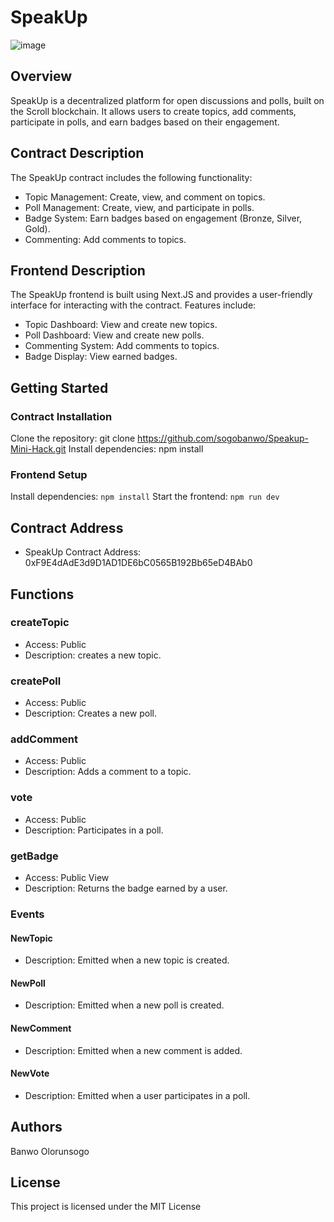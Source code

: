 # SpeakUp
![image](https://github.com/user-attachments/assets/01b5ebe9-6e5a-48f8-a03f-b0c2884b3303)

## Overview
SpeakUp is a decentralized platform for open discussions and polls, built on the Scroll blockchain. It allows users to create topics, add comments, participate in polls, and earn badges based on their engagement.

## Contract Description
The SpeakUp contract includes the following functionality:
* Topic Management: Create, view, and comment on topics.
* Poll Management: Create, view, and participate in polls.
* Badge System: Earn badges based on engagement (Bronze, Silver, Gold).
* Commenting: Add comments to topics.

## Frontend Description
The SpeakUp frontend is built using Next.JS and provides a user-friendly interface for interacting with the contract. Features include:
* Topic Dashboard: View and create new topics.
* Poll Dashboard: View and create new polls.
* Commenting System: Add comments to topics.
* Badge Display: View earned badges.

## Getting Started

### Contract Installation
Clone the repository: git clone https://github.com/sogobanwo/Speakup-Mini-Hack.git
Install dependencies: npm install

### Frontend Setup
Install dependencies: ```npm install```
Start the frontend: ```npm run dev```

## Contract Address
* SpeakUp Contract Address: 0xF9E4dAdE3d9D1AD1DE6bC0565B192Bb65eD4BAb0

## Functions
### createTopic
* Access: Public
* Description: creates a new topic.

### createPoll
* Access: Public
* Description: Creates a new poll.

### addComment
* Access: Public
* Description: Adds a comment to a topic.

### vote
* Access: Public
* Description: Participates in a poll.

### getBadge
* Access: Public View
* Description: Returns the badge earned by a user.

### Events
#### NewTopic
* Description: Emitted when a new topic is created.

#### NewPoll
* Description: Emitted when a new poll is created.

#### NewComment
* Description: Emitted when a new comment is added.

#### NewVote
* Description: Emitted when a user participates in a poll.

## Authors
Banwo Olorunsogo

## License
This project is licensed under the MIT License
